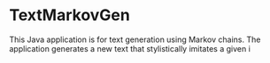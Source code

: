 # TextMarkovGen
This Java application is for text generation using Markov chains. The application generates a new text that stylistically imitates a given i
